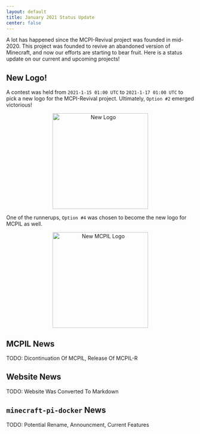 ```yaml
---
layout: default
title: January 2021 Status Update
center: false
---
```


A lot has happened since the MCPI-Revival project was founded in mid-2020. This project was founded to revive an abandoned version of Minecraft, and now our efforts are starting to bear fruit. Here is a status update on our current and upcoming projects!

## New Logo!
A contest was held from ``2021-1-15 01:00 UTC`` to ``2021-1-17 01:00 UTC`` to pick a new logo for the MCPI-Revival project. Ultimately, ``Option #2`` emerged victorious!

<center><img alt="New Logo" width="256" src="{{ site.baseurl }}/assets/img/logo.png"></center>

One of the runnerups, ``Option #4`` was chosen to become the new logo for MCPIL as well.

<center><img alt="New MCPIL Logo" width="256" src="{{ site.baseurl }}/assets/img/mcpil-logo.png"></center>

## MCPIL News
TODO: Dicontinuation Of MCPIL, Release Of MCPIL-R

## Website News
TODO: Website Was Converted To Markdown

## ``minecraft-pi-docker`` News
TODO: Potential Rename, Announcment, Current Features

